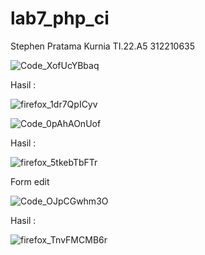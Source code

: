 # lab7_php_ci

Stephen Pratama Kurnia TI.22.A5 312210635


![Code_XofUcYBbaq](https://github.com/steprtm/lab7_php_ci/assets/129705802/cbd4122c-3202-4dbc-95fb-8b462aaf1584)

Hasil :

![firefox_1dr7QpICyv](https://github.com/steprtm/lab7_php_ci/assets/129705802/4d072d5d-b04b-4c4d-b705-297d4d239a60)



![Code_0pAhAOnUof](https://github.com/steprtm/lab7_php_ci/assets/129705802/b5482762-811c-4a6c-8d48-ddb8cddf67e3)

Hasil :

![firefox_5tkebTbFTr](https://github.com/steprtm/lab7_php_ci/assets/129705802/79c47b2a-0e7f-41ee-bbf2-8abefe1ce740)

Form edit

![Code_OJpCGwhm3O](https://github.com/steprtm/lab7_php_ci/assets/129705802/d086ecd5-e504-4bbe-8647-278ea20c0202)

Hasil :

![firefox_TnvFMCMB6r](https://github.com/steprtm/lab7_php_ci/assets/129705802/91a67f27-0ac6-4537-b581-413c945a7914)



